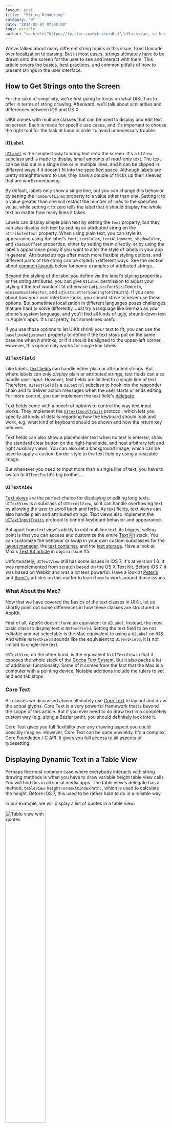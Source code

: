 ```yaml
---
layout: post
title:  "String Rendering"
category: "9"
date: "2014-02-07 07:00:00"
tags: article
author: "<a href=\"https://twitter.com/chriseidhof\">Chris</a>, <a href=\"http://twitter.com/danielboedewadt\">Daniel</a>, and <a href=\"https://twitter.com/floriankugler\">Florian</a>"
---
```



We've talked about many different string topics in this issue, from Unicode over localization to parsing. But in most cases, strings ultimately have to be drawn onto the screen for the user to see and interact with them. This article covers the basics, best practices, and common pitfalls of how to present strings in the user interface.


## How to Get Strings onto the Screen

For the sake of simplicity, we're first going to focus on what UIKit has to offer in terms of string drawing. Afterward, we'll talk about similarities and differences between iOS and OS X.

UIKit comes with multiple classes that can be used to display and edit text on screen. Each is made for specific use cases, and it's important to choose the right tool for the task at hand in order to avoid unnecessary trouble.


### `UILabel`

[`UILabel`](https://developer.apple.com/library/ios/documentation/userexperience/conceptual/UIKitUICatalog/UILabel.html) is the simplest way to bring text onto the screen. It's a `UIView` subclass and is made to display small amounts of *read-only* text. The text can be laid out in a single line or in multiple lines, and it can be clipped in different ways if it doesn't fit into the specified space. Although labels are pretty straightforward to use, they have a couple of tricks up their sleeves that are worth mentioning.

By default, labels only show a single line, but you can change this behavior by setting the `numberOfLines` property to a value other than one. Setting it to a value greater than one will restrict the number of lines to the specified value, while setting it to zero tells the label that it should display the whole text no matter how many lines it takes.

Labels can display simple plain text by setting the `text` property, but they can also display rich text by setting an attributed string on the `attributedText` property. When using plain text, you can style its appearance using the label's `font`, `textColor`, `textAlignment`, `shadowColor`, and `shadowOffset` properties, either by setting them directly, or by using the label's appearance proxy if you want to alter the style of labels in your app in general. Attributed strings offer much more flexible styling options, and different parts of the string can be styled in different ways. See the section about [common layouts](#layout-with-attributed-strings) below for some examples of attributed strings.

Beyond the styling of the label you define via the label's styling properties or the string attributes, you can give `UILabel` permission to adjust your styling if the text wouldn't fit otherwise (`adjustsFontSizeToWidth`, `minimumScaleFactor`, and `adjustsLetterSpacingToFitWidth`). If you care about how your user interface looks, you should strive to never use these options. But sometimes localization in different languages poses challenges that are hard to solve differently. Just try a language like German as your phone's system language, and you'll find all kinds of ugly, shrunk-down text in Apple's apps. It's not pretty, but sometimes useful.

If you use those options to let UIKit shrink your text to fit, you can use the `baselineAdjustment` property to define if the text stays put on the same baseline when it shrinks, or if it should be aligned to the upper-left corner. However, this option only works for single line labels.


### `UITextField`

Like labels, [text fields](https://developer.apple.com/library/ios/documentation/userexperience/conceptual/UIKitUICatalog/UITextField.html#//apple_ref/doc/uid/TP40012857-UITextField-SW1) can handle either plain or attributed strings. But where labels can only *display* plain or attributed strings, text fields can also handle user *input*. However, text fields are limited to a single line of text. Therefore, `UITextField` is a `UIControl` subclass to hook into the responder chain and to deliver action messages when the user starts or ends editing. For more control, you can implement the text field's [delegate](https://developer.apple.com/library/ios/documentation/UIKit/Reference/UITextFieldDelegate_Protocol/UITextFieldDelegate/UITextFieldDelegate.html#//apple_ref/occ/intf/UITextFieldDelegate).

Text fields come with a bunch of options to control the way text input works. They implement the [`UITextInputTraits`](https://developer.apple.com/library/ios/documentation/uikit/reference/UITextInputTraits_Protocol/Reference/UITextInputTraits.html) protocol, which lets you specify all kinds of details regarding how the keyboard should look and work, e.g. what kind of keyboard should be shown and how the return key behaves. 

Text fields can also show a placeholder text when no text is entered, show the standard clear button on the right-hand side, and host arbitrary left and right auxiliary views. You can also set a background image, which can be used to apply a custom border style to the text field by using a resizable image.

But whenever you need to input more than a single line of text, you have to switch to `UITextField`'s big brother...


### `UITextView`

[Text views](https://developer.apple.com/library/ios/documentation/userexperience/conceptual/UIKitUICatalog/UITextView.html) are the perfect choice for displaying or editing long texts. `UITextView` is a subclass of `UIScrollView`, so it can handle overflowing text by allowing the user to scroll back and forth. As text fields, text views can also handle plain and attributed strings. Text views also implement the [`UITextInputTraits`](https://developer.apple.com/library/ios/documentation/uikit/reference/UITextInputTraits_Protocol/Reference/UITextInputTraits.html) protocol to control keyboard behavior and appearance.

But apart from text view's ability to edit multiline text, its biggest selling point is that you can access and customize the entire [Text Kit](https://developer.apple.com/Library/ios/documentation/StringsTextFonts/Conceptual/TextAndWebiPhoneOS/CustomTextProcessing/CustomTextProcessing.html) stack. You can customize the behavior or swap in your own custom subclasses for the [layout manager](https://developer.apple.com/library/ios/documentation/uikit/reference/NSLayoutManager_Class_TextKit/Reference/Reference.html), the [text container](https://developer.apple.com/library/ios/documentation/uikit/reference/NSTextContainer_Class_TextKit/Reference/Reference.html), and the [text storage](https://developer.apple.com/library/ios/documentation/uikit/reference/NSTextStorage_Class_TextKit/Reference/Reference.html). Have a look at Max's [Text Kit article](http://www.objc.io/issue-5/getting-to-know-textkit.html) in objc.io issue #5.

Unfortunately, `UITextView` still has some issues in iOS 7. It's at version 1.0. It was reimplemented from scratch based on the OS X Text Kit. Before iOS 7, it was based on Webkit and was a lot less powerful. Have a look at [Peter's](http://petersteinberger.com/blog/2014/fixing-uitextview-on-ios-7/) and [Brent's](http://inessential.com/2014/01/07/uitextview_the_solution) articles on this matter to learn how to work around those issues.


### What About the Mac?

Now that we have covered the basics of the text classes in UIKit, let us shortly point out some differences in how these classes are structured in AppKit.

First of all, AppKit doesn't have an equivalent to `UILabel`. Instead, the most basic class to display text is `NSTextField`. Setting the text field to be not editable and not selectable is the Mac equivalent to using a `UILabel` on iOS. And while `NSTextField` sounds like the equivalent to `UITextField`, it is not limited to single-line text. 

`NSTextView`, on the other hand, is the equivalent to `UITextView` in that it exposes the whole stack of the [Cocoa Text System](https://developer.apple.com/library/mac/documentation/TextFonts/Conceptual/CocoaTextArchitecture/Introduction/Introduction.html). But it also packs a lot of additional functionality. Some of it comes from the fact that the Mac is a computer with a pointing device. Notable additions include the rulers to set and edit tab stops.


### Core Text

All classes we discussed above ultimately use [Core Text](https://developer.apple.com/library/mac/documentation/StringsTextFonts/Conceptual/CoreText_Programming/Introduction/Introduction.html) to lay out and draw the actual glyphs. Core Text is a very powerful framework that is beyond the scope of this article. But if you ever need to do draw text in a completely custom way (e.g. along a Bézier path), you should definitely look into it.

Core Text gives you full flexibility over any drawing aspect you could possibly imagine. However, Core Text can be quite unwieldy. It's a complex Core Foundation / C API. It gives you full access to all aspects of typesetting.



## Displaying Dynamic Text in a Table View

Perhaps the most common case where everybody interacts with string drawing methods is when you have to draw variable height table view cells. You will find this in all social media apps. The table view's delegate has a method, `tableView:heightForRowAtIndexPath:`, which is used to calculate the height. Before iOS 7, this used to be rather hard to do in a reliable way.

In our example, we will display a list of quotes in a table view:

<img alt="Table view with quotes" src="{{ site.images_path }}/issue-9/uitableview-finished.png" width="50%" height="50%">

To do this, first we'll make sure we have full control of the `UITableViewCell` by creating a custom subclass. In that subclass, we'll do the layout of our label ourselves:

    - (void)layoutSubviews
    {
        [super layoutSubviews];
        self.textLabel.frame = CGRectInset(self.bounds, 
                                           MyTableViewCellInset,
                                           MyTableViewCellInset);
    }

The `MyTableViewCellInset` is defined as a constant, so that we can use it for height calculation in the table view's delegate. The easiest and most reliable way to calculate height is by converting the string into an attributed string, and calculating the height of the attributed string. We take the table view's width and subtract twice the `MyTableViewCellInset` constant (for leading and trailing space). To calculate the actual height, we use `boundingRectWithSize:options:context:`. 

The first parameter is the size to which the text should be constrained. We only care about constraining the width, hence we pass in `CGFLOAT_MAX` for the height. The second parameter is very important: if you pass in other values, the bounding rect will almost certainly be wrong. If you want to adjust font scaling and/or tracking, you can use the third parameter. Finally, once we have the `boundingRect`, we have to add the inset again:

    - (CGFloat)tableView:(UITableView *)tableView heightForRowAtIndexPath:(NSIndexPath *)indexPath
    {
        CGFloat labelWidth = self.tableView.bounds.size.width - MyTableViewCellInset*2;
        NSAttributedString *text = [self attributedBodyTextAtIndexPath:indexPath];
        NSStringDrawingOptions options = NSStringDrawingUsesLineFragmentOrigin |
                                         NSStringDrawingUsesFontLeading;
        CGRect boundingRect = [text boundingRectWithSize:CGSizeMake(labelWidth, CGFLOAT_MAX)
                                                 options:options
                                                 context:nil];
    
        return (CGFloat) (ceil(boundingRect.size.height) + MyTableViewCellInset*2);    
    }
    
There are two more subtle things about the resulting bounding rect, which might not be obvious unless you read the documentation: the returned size returns fractional values, and the documentation tells us to round the result up using `ceil`. Finally, the result may actually still be larger than could be contained in the size argument.

Note that, while our text is a plain `NSString`, we created the method `attributedBodyTextAtIndexPath:`, which is also used in the `tableView:cellForRowAtIndexPath:`. This way, we make sure that both stay in sync.

Also, taking a look at the documentation (see the screenshot below), we can see that a lot of methods have been deprecated since iOS 7. If you browse the internet, or StackOverflow, you'll find a lot of answers and workarounds for measuring string sizes. Because the text system received a major overhaul (internally, everything is rendered using TextKit rather than WebKit), please use the new methods.

<img alt="Deprecated string measuring methods" src="{{ site.images_path }}/issue-9/deprecated-methods.png">
    
Another option for dynamically sized table view cells is to use Auto Layout, for example, as explained in [this blog post](http://blog.amyworrall.com/post/66085151655/using-auto-layout-to-calculate-table-cell-height
). You can then piggyback on the `intrinsicContentSize` of the contained labels. However, Auto Layout is currently a lot slower than calculating things manually. For prototyping, however, it is perfect: it allows you to quickly adjust constraints and move things around (this is especially important if you have more than one element on your cell). Once you have finished the design iterations, you can then rewrite it to do the layout manually.


<a name="layout-with-attributed-strings"> </a>

## Layout with Text Kit and `NSAttributedString`

With Text Kit, you have an amazing amount of flexibility to create professional-grade text layout. With this flexibility comes a lot of complexity in figuring out how to combine the multitude of options to get the layout you want.

We want to give a few examples to highlight a few common layout problems, as well as show solutions to them.

### Classic Text

First, let's take a look at some classic text. We'll use [Histoire des nombres et de la numération mécanique](http://www.gutenberg.org/ebooks/27936) by Jacomy-Régnier and set it in [Bodoni](http://www.myfonts.com/fonts/itc/bodoni-seventy-two/). The screenshot of the final result looks like this:

<img src="{{ site.images_path }}/issue-9/Layout-Example-1.png" width="50%" height="50%">

This is all done with Text Kit. The ornament between sections is also text, set in the [Bodoni Ornaments](http://www.myfonts.com/fonts/itc/bodoni-ornaments/) font.

We're using justified text for the body style. The first paragraph starts at the very left, and subsequent paragraphs are inset by an [em space](https://en.wikipedia.org/wiki/Em_space).

We have three different styles for this: the *body* style, the variation of it with the indent of the first line, and the style for the ornament.

Let's first set up the `body1stAttributes`:


    CGFloat const fontSize = 15;
    
    NSMutableDictionary *body1stAttributes = [NSMutableDictionary dictionary];
    body1stAttributes[NSFontAttributeName] = [UIFont fontWithName:@"BodoniSvtyTwoITCTT-Book" 
                                                             size:fontSize];
    NSMutableParagraphStyle *body1stParagraph = [[NSParagraphStyle defaultParagraphStyle] mutableCopy];
    body1stParagraph.alignment = NSTextAlignmentJustified;
    body1stParagraph.minimumLineHeight = fontSize + 3;
    body1stParagraph.maximumLineHeight = body1stParagraph.minimumLineHeight;
    body1stParagraph.hyphenationFactor = 0.97;
    body1stAttributes[NSParagraphStyleAttributeName] = body1stParagraph;

We're setting the font to `BodoniSvtyTwoITCTT`. This is the PostScript name of the font. To find the font name, we can use `+[UIFont familyNames]` to first get the available font families. A [font family](https://en.wikipedia.org/wiki/Font_family) is also known as a typeface. Each typeface or font family has one or multiple fonts. To get the names of those, we can use `+[UIFont fontNamesForFamilyName:]`. Note that the `UIFontDescriptor` class can be very helpful if you're working with multiple fonts, e.g. when you need to find out what the italic version of a given font is.

Many settings live inside the `NSParagraphStyle`. We're creating a mutable copy of the default style and adjusting it. In our case, we'll use the font size and add 3[pt](https://en.wikipedia.org/wiki/Point_%28typography%29) to it.

Next up, we'll make a copy of these attributes and modify them to create `bodyAttributes`, which are our attributes for paragraphs that are not the first within a section:

    NSMutableDictionary *bodyAttributes = [body1stAttributes mutableCopy];
    NSMutableParagraphStyle *bodyParagraph = 
      [bodyAttributes[NSParagraphStyleAttributeName] mutableCopy];
    bodyParagraph.firstLineHeadIndent = fontSize;
    bodyAttributes[NSParagraphStyleAttributeName] = bodyParagraph;

We're simply making a mutable copy of the attributes dictionary, and then making a mutable copy of the paragraph style in order to change it. Setting the `firstLineHeadIndent` to the same as the font size will give us the desired [em space](https://en.wikipedia.org/wiki/Em_space) indent.

Next up, the ornament paragraph style:

    NSMutableDictionary *ornamentAttributes = [NSMutableDictionary dictionary];
    ornamentAttributes[NSFontAttributeName] = [UIFont fontWithName:@"BodoniOrnamentsITCTT"
                                                              size:36];
    NSMutableParagraphStyle *ornamentParagraph = [[NSParagraphStyle defaultParagraphStyle] mutableCopy];
    ornamentParagraph.alignment = NSTextAlignmentCenter;
    ornamentParagraph.paragraphSpacingBefore = fontSize;
    ornamentParagraph.paragraphSpacing = fontSize;
    ornamentAttributes[NSParagraphStyleAttributeName] = ornamentParagraph;

This is pretty self-explanatory. We're using the ornaments font and setting the text alignment to center. Additionally, we're adding paragraph space before and after the ornament character.

### Tables with Numbers

Next up, a table of numbers. We want to align fractional numbers on their decimal separators, i.e. “.” in English:

<img src="{{ site.images_path }}/issue-9/Layout-Example-2.png" width="50%" height="50%">

To achieve this, we have to specify tab stops that center on the decimal separator.

For the above example, we're simply doing:

    NSCharacterSet *decimalTerminator = [NSCharacterSet 
      characterSetWithCharactersInString:decimalFormatter.decimalSeparator];
    NSTextTab *decimalTab = [[NSTextTab alloc] 
       initWithTextAlignment:NSTextAlignmentRight
                    location:100
                     options:@{NSTabColumnTerminatorsAttributeName:decimalTerminator}];
    NSTextTab *percentTab = [[NSTextTab alloc] initWithTextAlignment:NSTextAlignmentRight
                                                            location:200
                                                             options:nil];
    NSMutableParagraphStyle *tableParagraphStyle = 
      [[NSParagraphStyle defaultParagraphStyle] mutableCopy];
    tableParagraphStyle.tabStops = @[decimalTab, percentTab];

### Lists

Another common use case is a list like this:

<img src="{{ site.images_path }}/issue-9/Layout-Example-3.png" width="50%" height="50%">

(from [Robert's Rules of Order](http://www.gutenberg.org/ebooks/9097) by Henry M. Robert)

The hanging indents are relatively simple to set up. We need to make sure there's a tab character between either the list number “(1)” and text or the bullet and the text. Then we'll adjust the paragraph style like so:

    NSMutableDictionary *listAttributes = [bodyAttributes mutableCopy];
    NSMutableParagraphStyle *listParagraph = 
      [listAttributes[NSParagraphStyleAttributeName] mutableCopy];
    listParagraph.headIndent = fontSize * 3;
    listParagraph.firstLineHeadIndent = fontSize;
    NSTextTab *listTab = [[NSTextTab alloc] initWithTextAlignment:NSTextAlignmentNatural
                                                         location:fontSize * 3 
                                                          options:nil];
    listParagraph.tabStops = @[listTab];
    listAttributes[NSParagraphStyleAttributeName] = listParagraph;

We're setting the `headIndent` to the indent of the actual text and the `firstLineHeadIndent` to the indent (from the left-hand side) that we want the bullet to have. Finally, we need to add a tab stop at the same position as the `headIndent`. The tab character after the bullet will then make sure the text on that line starts at the correct position.

